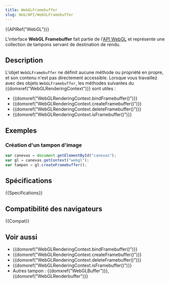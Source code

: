 ```yaml
---
title: WebGLFramebuffer
slug: Web/API/WebGLFramebuffer
---
```


{{APIRef("WebGL")}}

L'interface **WebGL Framebuffer** fait partie de l'[API WebGL](/fr/docs/Web/API/WebGL_API) et représente une collection de tampons servant de destination de rendu.

## Description

L'objet `WebGLFramebuffer` ne définit aucune méthode ou propriété en propre, et son contenu n'est pas directement accessible. Lorsque vous travaillez avec des objets `WebGLFramebuffer`, les méthodes suivantes du {{domxref("WebGLRenderingContext")}} sont utiles :

- {{domxref("WebGLRenderingContext.bindFramebuffer()")}}
- {{domxref("WebGLRenderingContext.createFramebuffer()")}}
- {{domxref("WebGLRenderingContext.deleteFramebuffer()")}}
- {{domxref("WebGLRenderingContext.isFramebuffer()")}}

## Exemples

### Création d'un tampon d'image

```js
var canevas = document.getElementById("canevas");
var gl = canevas.getContext("webgl");
var tampon = gl.createFramebuffer();
```

## Spécifications

{{Specifications}}

## Compatibilité des navigateurs

{{Compat}}

## Voir aussi

- {{domxref("WebGLRenderingContext.bindFramebuffer()")}}
- {{domxref("WebGLRenderingContext.createFramebuffer()")}}
- {{domxref("WebGLRenderingContext.deleteFramebuffer()")}}
- {{domxref("WebGLRenderingContext.isFramebuffer()")}}
- Autres tampon : {{domxref("WebGLBuffer")}}, {{domxref("WebGLRenderbuffer")}}
